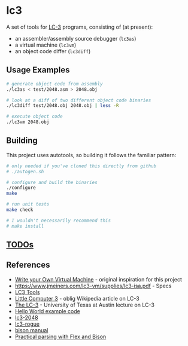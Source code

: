 # lc3

A set of tools for [LC-3](https://en.wikipedia.org/wiki/Little_Computer_3) programs, consisting of (at present):

* an assembler/assembly source debugger (`lc3as`)
* a virtual machine (`lc3vm`)
* an object code differ (`lc3diff`)

## Usage Examples
```bash
# generate object code from assembly
./lc3as < test/2048.asm > 2048.obj

# look at a diff of two different object code binaries
./lc3diff test/2048.obj 2048.obj | less -R

# execute object code
./lc3vm 2048.obj
```

## Building

This project uses autotools, so building it follows the familiar pattern:

```bash
# only needed if you've cloned this directly from github
# ./autogen.sh

# configure and build the binaries
./configure
make

# run unit tests
make check

# I wouldn't necessarily recommend this
# make install
```

## [TODOs](TODO.md)

## References
* [Write your Own Virtual Machine](https://www.jmeiners.com/lc3-vm/) - original inspiration for this project
* https://www.jmeiners.com/lc3-vm/supplies/lc3-isa.pdf - Specs
* [LC3 Tools](https://highered.mheducation.com/sites/0072467509/student_view0/lc-3_simulator.html)
* [Little Computer 3](https://en.wikipedia.org/wiki/Little_Computer_3) - oblig Wikipedia article on LC-3
* [The LC-3](https://www.cs.utexas.edu/users/fussell/courses/cs310h/lectures/Lecture_10-310h.pdf) - University of Texas at Austin lecture on LC-3
* [Hello World example code](https://github.com/rpendleton/lc3sim-c/tree/main/tests/hello-world)
* [lc3-2048](https://github.com/rpendleton/lc3-2048)
* [lc3-rogue](https://github.com/justinmeiners/lc3-rogue)
* [bison manual](https://www.gnu.org/software/bison/manual/bison.html#Rules-Syntax)
* [Practical parsing with Flex and Bison](https://begriffs.com/posts/2021-11-28-practical-parsing.html#using-a-parser-as-a-library)
